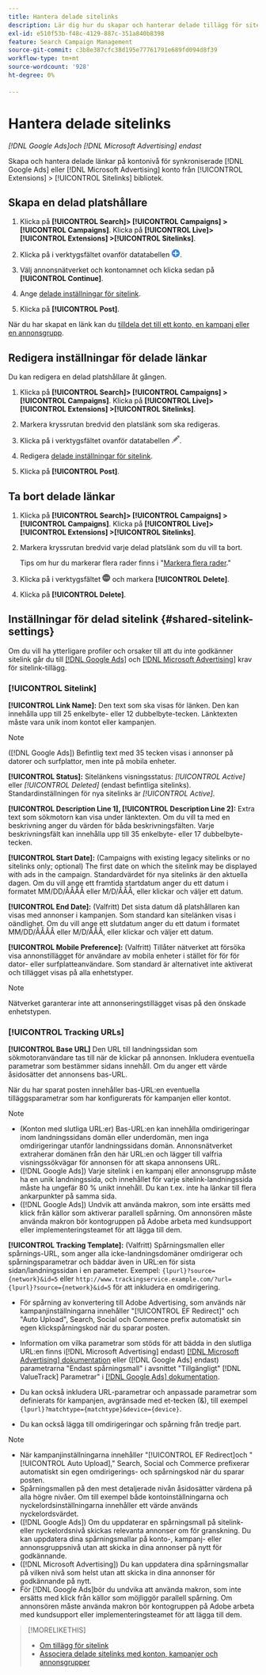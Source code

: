 ```yaml
---
title: Hantera delade sitelinks
description: Lär dig hur du skapar och hanterar delade tillägg för sitelink.
exl-id: e510f53b-f48c-4129-887c-351a840b8398
feature: Search Campaign Management
source-git-commit: c3b8e387cfc38d195e77761791e689fd094d8f39
workflow-type: tm+mt
source-wordcount: '928'
ht-degree: 0%

---
```


# Hantera delade sitelinks

*[!DNL Google Ads]och [!DNL Microsoft Advertising] endast*

Skapa och hantera delade länkar på kontonivå för synkroniserade [!DNL Google Ads] eller [!DNL Microsoft Advertising] konto från [!UICONTROL Extensions] > [!UICONTROL Sitelinks] bibliotek.

## Skapa en delad platshållare

1. Klicka på **[!UICONTROL Search]> [!UICONTROL Campaigns] >[!UICONTROL Campaigns]**. Klicka på **[!UICONTROL Live]> [!UICONTROL Extensions] >[!UICONTROL Sitelinks]**.

1. Klicka på i verktygsfältet ovanför datatabellen ![Skapa](/help/search-social-commerce/assets/add.png "Skapa").

1. Välj annonsnätverket och kontonamnet och klicka sedan på **[!UICONTROL Continue]**.

1. Ange [delade inställningar för sitelink](#shared-sitelink-settings).

1. Klicka på **[!UICONTROL Post]**.

När du har skapat en länk kan du [tilldela det till ett konto, en kampanj eller en annonsgrupp](sitelink-extension-associate.md).

## Redigera inställningar för delade länkar

Du kan redigera en delad platshållare åt gången.

1. Klicka på **[!UICONTROL Search]> [!UICONTROL Campaigns] >[!UICONTROL Campaigns]**. Klicka på **[!UICONTROL Live]> [!UICONTROL Extensions] >[!UICONTROL Sitelinks]**.

1. Markera kryssrutan bredvid den platslänk som ska redigeras.

1. Klicka på i verktygsfältet ovanför datatabellen ![Redigera](/help/search-social-commerce/assets/edit.png "Redigera").

1. Redigera [delade inställningar för sitelink](#shared-sitelink-settings).

1. Klicka på **[!UICONTROL Post]**.

## Ta bort delade länkar

1. Klicka på **[!UICONTROL Search]> [!UICONTROL Campaigns] >[!UICONTROL Campaigns]**. Klicka på **[!UICONTROL Live]> [!UICONTROL Extensions] >[!UICONTROL Sitelinks]**.

1. Markera kryssrutan bredvid varje delad platslänk som du vill ta bort.

   Tips om hur du markerar flera rader finns i &quot;[Markera flera rader](/help/search-social-commerce/common-tasks/navigation-editing-selection/multiple-rows-select.md).&quot;

1. Klicka på i verktygsfältet ![Mer](/help/search-social-commerce/assets/more.png "Mer") och markera **[!UICONTROL Delete]**.

1. Klicka på **[!UICONTROL Delete]**.

## Inställningar för delad sitelink {#shared-sitelink-settings}

Om du vill ha ytterligare profiler och orsaker till att du inte godkänner sitelink går du till [[!DNL Google Ads]](https://support.google.com/adspolicy/answer/1054210) och [[!DNL Microsoft Advertising]](https://help.ads.microsoft.com/#apex/ads/en/ext60206) krav för sitelink-tillägg.

### [!UICONTROL Sitelink]

**[!UICONTROL Link Name]:** Den text som ska visas för länken. Den kan innehålla upp till 25 enkelbyte- eller 12 dubbelbyte-tecken. Länktexten måste vara unik inom kontot eller kampanjen.

>[!NOTE]
>
>([!DNL Google Ads]) Befintlig text med 35 tecken visas i annonser på datorer och surfplattor, men inte på mobila enheter.

**[!UICONTROL Status]:** Sitelänkens visningsstatus:  *[!UICONTROL Active]* eller *[!UICONTROL Deleted]* (endast befintliga sitelinks). Standardinställningen för nya sitelinks är *[!UICONTROL Active]*.

**[!UICONTROL Description Line 1], [!UICONTROL Description Line 2]:** Extra text som sökmotorn kan visa under länktexten. Om du vill ta med en beskrivning anger du värden för båda beskrivningsfälten. Varje beskrivningsfält kan innehålla upp till 35 enkelbyte- eller 17 dubbelbyte-tecken.

**[!UICONTROL Start Date]:** (Campaigns with existing legacy sitelinks or no sitelinks only; optional) The first date on which the sitelink may be displayed with ads in the campaign. Standardvärdet för nya sitelinks är den aktuella dagen. Om du vill ange ett framtida startdatum anger du ett datum i formatet MM/DD/ÅÅÅÅ eller M/D/ÅÅÅ, eller klickar och väljer ett datum.

**[!UICONTROL End Date]:** (Valfritt) Det sista datum då platshållaren kan visas med annonser i kampanjen. Som standard kan sitelänken visas i oändlighet. Om du vill ange ett slutdatum anger du ett datum i formatet MM/DD/ÅÅÅÅ eller M/D/ÅÅÅ, eller klickar och väljer ett datum.

**[!UICONTROL Mobile Preference]:** (Valfritt) Tillåter nätverket att försöka visa annonstillägget för användare av mobila enheter i stället för för för dator- eller surfplatteanvändare. Som standard är alternativet inte aktiverat och tillägget visas på alla enhetstyper.

>[!NOTE]
>
>Nätverket garanterar inte att annonseringstillägget visas på den önskade enhetstypen.

### [!UICONTROL Tracking URLs]

**[!UICONTROL Base URL]** Den URL till landningssidan som sökmotoranvändare tas till när de klickar på annonsen. Inkludera eventuella parametrar som bestämmer sidans innehåll. Om du anger ett värde åsidosätter det annonsens bas-URL.

När du har sparat posten innehåller bas-URL:en eventuella tilläggsparametrar som har konfigurerats för kampanjen eller kontot.

>[!NOTE]
>
>* (Konton med slutliga URL:er) Bas-URL:en kan innehålla omdirigeringar inom landningssidans domän eller underdomän, men inga omdirigeringar utanför landningssidans domän. Annonsnätverket extraherar domänen från den här URL:en och lägger till valfria visningssökvägar för annonsen för att skapa annonsens URL.
>* ([!DNL Google Ads]) Varje sitelink i en kampanj eller annonsgrupp måste ha en unik landningssida, och innehållet för varje sitelink-landningssida måste ha ungefär 80 % unikt innehåll. Du kan t.ex. inte ha länkar till flera ankarpunkter på samma sida.
>* ([!DNL Google Ads]) Undvik att använda makron, som inte ersätts med klick från källor som aktiverar parallell spårning. Om annonsören måste använda makron bör kontogruppen på Adobe arbeta med kundsupport eller implementeringsteamet för att lägga till dem.

**[!UICONTROL Tracking Template]:** (Valfritt) Spårningsmallen eller spårnings-URL, som anger alla icke-landningsdomäner omdirigerar och spårningsparametrar och bäddar även in URL:en för sista sidan/landningssidan i en parameter. Exempel: `{lpurl}?source={network}&id=5` eller `http://www.trackingservice.example.com/?url={lpurl}?source={network}&id=5` för att inkludera en omdirigering.

* För spårning av konvertering till Adobe Advertising, som används när kampanjinställningarna innehåller &quot;[!UICONTROL EF Redirect]&quot; och &quot;Auto Upload&quot;, Search, Social och Commerce prefix automatiskt sin egen klickspårningskod när du sparar posten.

* Information om vilka parametrar som stöds för att bädda in den slutliga URL:en finns i[!DNL Microsoft Advertising] endast) [[!DNL Microsoft Advertising] dokumentation](https://help.ads.microsoft.com/#apex/3/en/56799) eller ([!DNL Google Ads] endast) parametrarna &quot;Endast spårningsmall&quot; i avsnittet &quot;Tillgängligt&quot; [!DNL ValueTrack] Parametrar&quot; i [[!DNL Google Ads] dokumentation](https://support.google.com/google-ads/answer/6305348).

* Du kan också inkludera URL-parametrar och anpassade parametrar som definierats för kampanjen, avgränsade med et-tecken (&amp;), till exempel `{lpurl}?matchtype={matchtype}&device={device}`.

* Du kan också lägga till omdirigeringar och spårning från tredje part.

>[!NOTE]
>
>* När kampanjinställningarna innehåller &quot;[!UICONTROL EF Redirect]och &quot;[!UICONTROL Auto Upload],&quot; Search, Social och Commerce prefixerar automatiskt sin egen omdirigerings- och spårningskod när du sparar posten.
>* Spårningsmallen på den mest detaljerade nivån åsidosätter värdena på alla högre nivåer. Om till exempel både kontoinställningarna och nyckelordsinställningarna innehåller ett värde används nyckelordsvärdet.
>* ([!DNL Google Ads]) Om du uppdaterar en spårningsmall på sitelink- eller nyckelordsnivå skickas relevanta annonser om för granskning. Du kan uppdatera dina spårningsmallar på konto-, kampanj- eller annonsgruppsnivå utan att skicka in dina annonser på nytt för godkännande.
>* ([!DNL Microsoft Advertising]) Du kan uppdatera dina spårningsmallar på vilken nivå som helst utan att skicka in dina annonser för godkännande på nytt.
>* För [!DNL Google Ads]bör du undvika att använda makron, som inte ersätts med klick från källor som möjliggör parallell spårning. Om annonsören måste använda makron bör kontogruppen på Adobe arbeta med kundsupport eller implementeringsteamet för att lägga till dem.

>[!MORELIKETHIS]
>
>* [Om tillägg för sitelink](sitelink-extension-about.md)
>* [Associera delade sitelinks med konton, kampanjer och annonsgrupper](sitelink-extension-associate.md)
